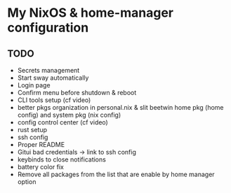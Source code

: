 # My NixOS & home-manager configuration

## TODO
- Secrets management
- Start sway automatically
- Login page
- Confirm menu before shutdown & reboot
- CLI tools setup (cf video) 
- better pkgs organization in personal.nix & slit beetwin home pkg (home config) and system pkg (nix config)
- config control center (cf video)
- rust setup
- ssh config
- Proper README
- Gitui bad credentials -> link to ssh config
- keybinds to close notifications
- battery color fix
- Remove all packages from the list that are enable by home manager option
